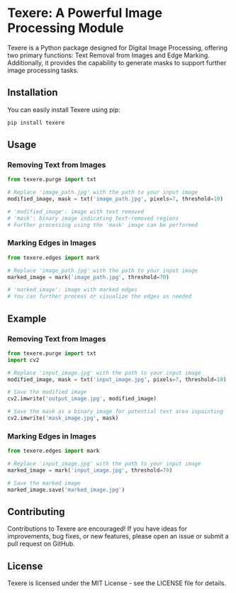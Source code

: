 # Texere: A Powerful Image Processing Module

Texere is a Python package designed for Digital Image Processing, offering two primary functions: Text Removal from Images and Edge Marking. Additionally, it provides the capability to generate masks to support further image processing tasks.

## Installation

You can easily install Texere using pip:

```bash
pip install texere
```

## Usage

### Removing Text from Images

```python
from texere.purge import txt

# Replace 'image_path.jpg' with the path to your input image
modified_image, mask = txt('image_path.jpg', pixels=7, threshold=10)

# 'modified_image': image with text removed
# 'mask': binary image indicating text-removed regions
# Further processing using the 'mask' image can be performed
```

### Marking Edges in Images

```python
from texere.edges import mark

# Replace 'image_path.jpg' with the path to your input image
marked_image = mark('image_path.jpg', threshold=70)

# 'marked_image': image with marked edges
# You can further process or visualize the edges as needed
```

## Example

### Removing Text from Images

```python
from texere.purge import txt
import cv2

# Replace 'input_image.jpg' with the path to your input image
modified_image, mask = txt('input_image.jpg', pixels=7, threshold=10)

# Save the modified image
cv2.imwrite('output_image.jpg', modified_image)

# Save the mask as a binary image for potential text area inpainting
cv2.imwrite('mask_image.jpg', mask)
```

### Marking Edges in Images

```python
from texere.edges import mark

# Replace 'input_image.jpg' with the path to your input image
marked_image = mark('input_image.jpg', threshold=70)

# Save the marked image
marked_image.save('marked_image.jpg')
```

## Contributing

Contributions to Texere are encouraged! If you have ideas for improvements, bug fixes, or new features, please open an issue or submit a pull request on GitHub.

## License

Texere is licensed under the MIT License - see the LICENSE file for details.
